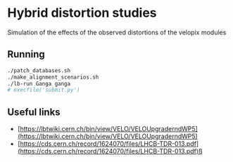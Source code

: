 # Hybrid distortion studies
Simulation of the effects of the observed distortions of the velopix modules

## Running
```bash
./patch_databases.sh
./make_alignment_scenarios.sh
./lb-run Ganga ganga
# execfile('submit.py')
```

## Useful links

 - [https://lbtwiki.cern.ch/bin/view/VELO/VELOUpgraderndWP5](https://lbtwiki.cern.ch/bin/view/VELO/VELOUpgraderndWP5)
 - [https://cds.cern.ch/record/1624070/files/LHCB-TDR-013.pdf](https://cds.cern.ch/record/1624070/files/LHCB-TDR-013.pdf)ß
